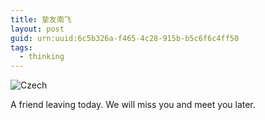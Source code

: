 ```yaml
---
title: 挚友南飞
layout: post
guid: urn:uuid:6c5b326a-f465-4c28-915b-b5c6f6c4ff50
tags:
  - thinking
---
```


![Czech](http://pic.yupoo.com/lishugo/DqPgszdx/medish.jpg)

A friend leaving today. We will miss you and meet you later. 
